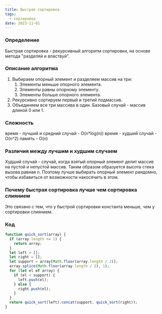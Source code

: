 ```yaml
---
title: Быстрая сортировка
tags:
  - сортировка
date: 2023-11-01
---
```

### Определение
Быстрая сортировка - рекурсивный алгоритм сортировки, на основе метода "разделяй и властвуй".

### Описание алгоритма
1. Выбираем опорный элемент и разделяем массив на три:
	1. Элементы меньше опорного элемента.
	2. Элементы равны опорному элементу.
	3. Элементы больше опорного элемента.
3. Рекурсивно сортируем первый и третий подмассив.
4. Объединяем все три массива в один.
Базовый случай - массив длиной 0 или 1.

### Сложность
время - лучший и средний случай - O(n\*log(n))
время - худший случай - O(n^2)
память - O(n)

### Различия между лучшим и худшим случаем
Худший случай - случай, когда взятый опорный элемент делит массив на пустой и непустой массив. Таким образом образуется высота стека вызова равная n. Поэтому лучше выбирать опорный элемент рандомно, чтобы избавиться от возможности накосячить в этом.


### Почему быстрая сортировка лучше чем сортировка слиянием
Это связано с тем, что у быстрой сортировки константа меньше, чем у сортировки слиянием.

### Код
```js
function quick_sort(array) {  
  if (array.length <= 1) {  
    return array;  
  }  
  let left = [];  
  let right = [];  
  let support = array[Math.floor(array.length / 2)];  
  array.splice(Math.floor(array.length / 2), 1);  
  for (let el of array) {  
    if (el < support) {  
      left.push(el);  
    } else {  
      right.push(el);  
    }  
  }  
  return quick_sort(left).concat(support, quick_sort(right));  
}
```